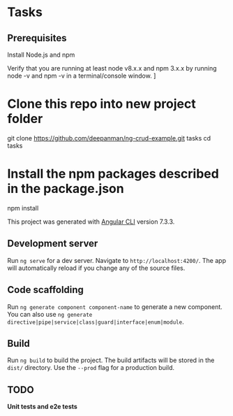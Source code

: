 # Tasks

## Prerequisites
Install Node.js and npm

Verify that you are running at least node v8.x.x and npm 3.x.x by running node -v and npm -v in a terminal/console window. ]

# Clone this repo into new project folder

git clone https://github.com/deepanman/ng-crud-example.git  tasks
cd tasks

# Install the npm packages described in the package.json

npm install

This project was generated with [Angular CLI](https://github.com/angular/angular-cli) version 7.3.3.

## Development server

Run `ng serve` for a dev server. Navigate to `http://localhost:4200/`. The app will automatically reload if you change any of the source files.

## Code scaffolding

Run `ng generate component component-name` to generate a new component. You can also use `ng generate directive|pipe|service|class|guard|interface|enum|module`.

## Build

Run `ng build` to build the project. The build artifacts will be stored in the `dist/` directory. Use the `--prod` flag for a production build.

## TODO

 **Unit tests and e2e tests**